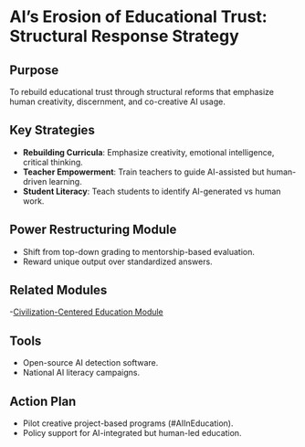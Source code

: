 # AI’s Erosion of Educational Trust: Structural Response Strategy

## Purpose
To rebuild educational trust through structural reforms that emphasize human creativity, discernment, and co-creative AI usage.

## Key Strategies
- **Rebuilding Curricula**: Emphasize creativity, emotional intelligence, critical thinking.
- **Teacher Empowerment**: Train teachers to guide AI-assisted but human-driven learning.
- **Student Literacy**: Teach students to identify AI-generated vs human work.

## Power Restructuring Module
- Shift from top-down grading to mentorship-based evaluation.
- Reward unique output over standardized answers.

## Related Modules

 -[Civilization-Centered Education Module](../modules/civilization-centered-education-module/index.md
)



## Tools
- Open-source AI detection software.
- National AI literacy campaigns.

## Action Plan
- Pilot creative project-based programs (#AIInEducation).
- Policy support for AI-integrated but human-led education.

